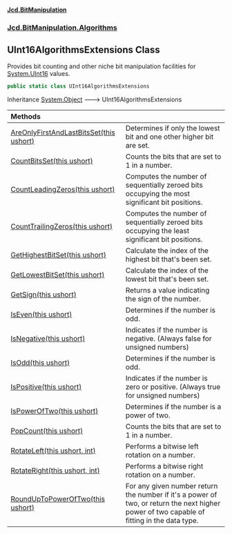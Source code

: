#### [Jcd.BitManipulation](index 'index')

### [Jcd.BitManipulation.Algorithms](Jcd.BitManipulation.Algorithms 'Jcd.BitManipulation.Algorithms')

## UInt16AlgorithmsExtensions Class

Provides bit counting and other niche bit manipulation facilities
for [System.UInt16](https://docs.microsoft.com/en-us/dotnet/api/System.UInt16 'System.UInt16') values.

```csharp
public static class UInt16AlgorithmsExtensions
```

Inheritance [System.Object](https://docs.microsoft.com/en-us/dotnet/api/System.Object 'System.Object') &#129106; UInt16AlgorithmsExtensions

| Methods                                                                                                                                                                                                                                         |                                                                                                                                            |
|:------------------------------------------------------------------------------------------------------------------------------------------------------------------------------------------------------------------------------------------------|:-------------------------------------------------------------------------------------------------------------------------------------------|
| [AreOnlyFirstAndLastBitsSet(this ushort)](Jcd.BitManipulation.Algorithms.UInt16AlgorithmsExtensions.AreOnlyFirstAndLastBitsSet(thisushort) 'Jcd.BitManipulation.Algorithms.UInt16AlgorithmsExtensions.AreOnlyFirstAndLastBitsSet(this ushort)') | Determines if only the lowest bit and one other higher bit are set.                                                                        |
| [CountBitsSet(this ushort)](Jcd.BitManipulation.Algorithms.UInt16AlgorithmsExtensions.CountBitsSet(thisushort) 'Jcd.BitManipulation.Algorithms.UInt16AlgorithmsExtensions.CountBitsSet(this ushort)')                                           | Counts the bits that are set to 1 in a number.                                                                                             |
| [CountLeadingZeros(this ushort)](Jcd.BitManipulation.Algorithms.UInt16AlgorithmsExtensions.CountLeadingZeros(thisushort) 'Jcd.BitManipulation.Algorithms.UInt16AlgorithmsExtensions.CountLeadingZeros(this ushort)')                            | Computes the number of sequentially zeroed bits occupying the most significant bit positions.                                              |
| [CountTrailingZeros(this ushort)](Jcd.BitManipulation.Algorithms.UInt16AlgorithmsExtensions.CountTrailingZeros(thisushort) 'Jcd.BitManipulation.Algorithms.UInt16AlgorithmsExtensions.CountTrailingZeros(this ushort)')                         | Computes the number of sequentially zeroed bits occupying the least significant bit positions.                                             |
| [GetHighestBitSet(this ushort)](Jcd.BitManipulation.Algorithms.UInt16AlgorithmsExtensions.GetHighestBitSet(thisushort) 'Jcd.BitManipulation.Algorithms.UInt16AlgorithmsExtensions.GetHighestBitSet(this ushort)')                               | Calculate the index of the highest bit that's been set.                                                                                    |
| [GetLowestBitSet(this ushort)](Jcd.BitManipulation.Algorithms.UInt16AlgorithmsExtensions.GetLowestBitSet(thisushort) 'Jcd.BitManipulation.Algorithms.UInt16AlgorithmsExtensions.GetLowestBitSet(this ushort)')                                  | Calculate the index of the lowest bit that's been set.                                                                                     |
| [GetSign(this ushort)](Jcd.BitManipulation.Algorithms.UInt16AlgorithmsExtensions.GetSign(thisushort) 'Jcd.BitManipulation.Algorithms.UInt16AlgorithmsExtensions.GetSign(this ushort)')                                                          | Returns a value indicating the sign of the number.                                                                                         |
| [IsEven(this ushort)](Jcd.BitManipulation.Algorithms.UInt16AlgorithmsExtensions.IsEven(thisushort) 'Jcd.BitManipulation.Algorithms.UInt16AlgorithmsExtensions.IsEven(this ushort)')                                                             | Determines if the number is odd.                                                                                                           |
| [IsNegative(this ushort)](Jcd.BitManipulation.Algorithms.UInt16AlgorithmsExtensions.IsNegative(thisushort) 'Jcd.BitManipulation.Algorithms.UInt16AlgorithmsExtensions.IsNegative(this ushort)')                                                 | Indicates if the number is negative. (Always false for unsigned numbers)                                                                   |
| [IsOdd(this ushort)](Jcd.BitManipulation.Algorithms.UInt16AlgorithmsExtensions.IsOdd(thisushort) 'Jcd.BitManipulation.Algorithms.UInt16AlgorithmsExtensions.IsOdd(this ushort)')                                                                | Determines if the number is odd.                                                                                                           |
| [IsPositive(this ushort)](Jcd.BitManipulation.Algorithms.UInt16AlgorithmsExtensions.IsPositive(thisushort) 'Jcd.BitManipulation.Algorithms.UInt16AlgorithmsExtensions.IsPositive(this ushort)')                                                 | Indicates if the number is zero or positive. (Always true for unsigned numbers)                                                            |
| [IsPowerOfTwo(this ushort)](Jcd.BitManipulation.Algorithms.UInt16AlgorithmsExtensions.IsPowerOfTwo(thisushort) 'Jcd.BitManipulation.Algorithms.UInt16AlgorithmsExtensions.IsPowerOfTwo(this ushort)')                                           | Determines if the number is a power of two.                                                                                                |
| [PopCount(this ushort)](Jcd.BitManipulation.Algorithms.UInt16AlgorithmsExtensions.PopCount(thisushort) 'Jcd.BitManipulation.Algorithms.UInt16AlgorithmsExtensions.PopCount(this ushort)')                                                       | Counts the bits that are set to 1 in a number.                                                                                             |
| [RotateLeft(this ushort, int)](Jcd.BitManipulation.Algorithms.UInt16AlgorithmsExtensions.RotateLeft(thisushort,int) 'Jcd.BitManipulation.Algorithms.UInt16AlgorithmsExtensions.RotateLeft(this ushort, int)')                                   | Performs a bitwise left rotation on a number.                                                                                              |
| [RotateRight(this ushort, int)](Jcd.BitManipulation.Algorithms.UInt16AlgorithmsExtensions.RotateRight(thisushort,int) 'Jcd.BitManipulation.Algorithms.UInt16AlgorithmsExtensions.RotateRight(this ushort, int)')                                | Performs a bitwise right rotation on a number.                                                                                             |
| [RoundUpToPowerOfTwo(this ushort)](Jcd.BitManipulation.Algorithms.UInt16AlgorithmsExtensions.RoundUpToPowerOfTwo(thisushort) 'Jcd.BitManipulation.Algorithms.UInt16AlgorithmsExtensions.RoundUpToPowerOfTwo(this ushort)')                      | For any given number return the number if it's a power of two, or return the next higher power of two capable of fitting in the data type. |
